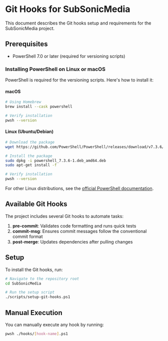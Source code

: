 # Git Hooks for SubSonicMedia

This document describes the Git hooks setup and requirements for the SubSonicMedia project.

## Prerequisites

- PowerShell 7.0 or later (required for versioning scripts)

### Installing PowerShell on Linux or macOS

PowerShell is required for the versioning scripts. Here's how to install it:

#### macOS

```bash
# Using Homebrew
brew install --cask powershell

# Verify installation
pwsh --version
```

#### Linux (Ubuntu/Debian)

```bash
# Download the package
wget https://github.com/PowerShell/PowerShell/releases/download/v7.3.6/powershell_7.3.6-1.deb_amd64.deb

# Install the package
sudo dpkg -i powershell_7.3.6-1.deb_amd64.deb
sudo apt-get install -f

# Verify installation
pwsh --version
```

For other Linux distributions, see the [official PowerShell documentation](https://learn.microsoft.com/en-us/powershell/scripting/install/installing-powershell-on-linux).

## Available Git Hooks

The project includes several Git hooks to automate tasks:

1. **pre-commit**: Validates code formatting and runs quick tests
2. **commit-msg**: Ensures commit messages follow the conventional commit format
3. **post-merge**: Updates dependencies after pulling changes

## Setup

To install the Git hooks, run:

```bash
# Navigate to the repository root
cd SubSonicMedia

# Run the setup script
./scripts/setup-git-hooks.ps1
```

## Manual Execution

You can manually execute any hook by running:

```bash
pwsh ./hooks/[hook-name].ps1
```
